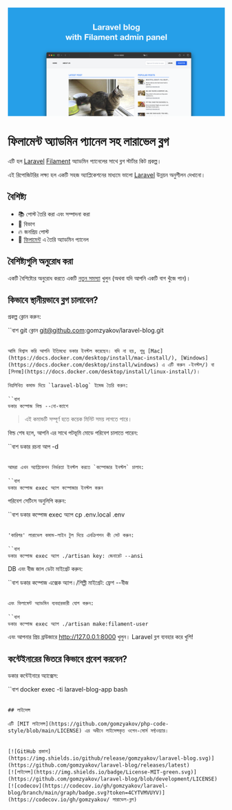 ![ফিলামেন্ট অ্যাডমিন প্যানেল সহ লারাভেল ব্লগ](../docs/social-preview-en.png)

# ফিলামেন্ট অ্যাডমিন প্যানেল সহ লারাভেল ব্লগ

এটি হল [Laravel](https://laravel.com) [Filament](https://filamentphp.com) অ্যাডমিন প্যানেলের সাথে ব্লগ স্টার্টার কিট প্রকল্প।

এই রিপোজিটরির লক্ষ্য হল একটি সহজ অ্যাপ্লিকেশনের মাধ্যমে ভালো [Laravel](https://laravel.com) উন্নয়ন অনুশীলন দেখানো।

## বৈশিষ্ট্য

- 📚 পোস্ট তৈরি করা এবং সম্পাদনা করা
- 🥑 বিভাগ
- :fire: জনপ্রিয় পোস্ট
- :hatched_chick: [ফিলামেন্ট](https://filamentphp.com) এ তৈরি অ্যাডমিন প্যানেল

## বৈশিষ্ট্যগুলি অনুরোধ করা

একটি বৈশিষ্ট্যের অনুরোধ করতে একটি [নতুন সমস্যা](https://github.com/gomzyakov/laravel-blog/issues/new) খুলুন (অথবা যদি আপনি একটি বাগ খুঁজে পান)।

## কিভাবে স্থানীয়ভাবে ব্লগ চালাবেন?

প্রকল্প ক্লোন করুন:

``বাশ
git ক্লোন git@github.com:gomzyakov/laravel-blog.git
```

আমি বিশ্বাস করি আপনি ইতিমধ্যে ডকার ইনস্টল করেছেন। যদি না হয়, শুধু [Mac](https://docs.docker.com/desktop/install/mac-install/), [Windows](https://docs.docker.com/desktop/install/windows) এ এটি করুন -ইনস্টল/) বা [লিনাক্স](https://docs.docker.com/desktop/install/linux-install/)।

নিম্নলিখিত কমান্ড দিয়ে `laravel-blog` ইমেজ তৈরি করুন:

``বাশ
ডকার কম্পোজ বিল্ড --নো-ক্যাশে
```

> এই কমান্ডটি সম্পূর্ণ হতে কয়েক মিনিট সময় লাগতে পারে।

বিল্ড শেষ হলে, আপনি এর সাথে পটভূমি মোডে পরিবেশ চালাতে পারেন:

``বাশ
ডকার রচনা আপ -d
```

আমরা এখন অ্যাপ্লিকেশন নির্ভরতা ইনস্টল করতে `কম্পোজার ইনস্টল` চালাব:

``বাশ
ডকার কম্পোজ exec অ্যাপ কম্পোজার ইনস্টল করুন
```

পরিবেশ সেটিংস অনুলিপি করুন:

``বাশ
ডকার কম্পোজ exec অ্যাপ cp .env.local .env
```

'কারিগর' লারাভেল কমান্ড-লাইন টুল দিয়ে এনক্রিপশন কী সেট করুন:

``বাশ
ডকার কম্পোজ exec অ্যাপ ./artisan key: জেনারেট --ansi
```

DB এবং বীজ জাল ডেটা মাইগ্রেট করুন:

``বাশ
ডকার কম্পোজ এক্সেক অ্যাপ।/শিল্পী মাইগ্রেট: ফ্রেশ --বীজ
```

এবং ফিলামেন্ট অ্যাডমিন ব্যবহারকারী যোগ করুন:

``বাশ
ডকার কম্পোজ exec অ্যাপ ./artisan make:filament-user
```

এবং আপনার প্রিয় ব্রাউজারে http://127.0.0.1:8000 খুলুন। Laravel ব্লগ ব্যবহার করে খুশি!

## কন্টেইনারের ভিতরে কিভাবে প্রবেশ করবেন?

ডকার কন্টেইনারে অ্যাক্সেস:

``বাশ
docker exec -ti laravel-blog-app bash
```

## লাইসেন্স

এটি [MIT লাইসেন্স](https://github.com/gomzyakov/php-code-style/blob/main/LICENSE) এর অধীনে লাইসেন্সকৃত ওপেন-সোর্স সফ্টওয়্যার।


[![GitHub প্রকাশ](https://img.shields.io/github/release/gomzyakov/laravel-blog.svg)](https://github.com/gomzyakov/laravel-blog/releases/latest)
[![লাইসেন্স](https://img.shields.io/badge/License-MIT-green.svg)](https://github.com/gomzyakov/laravel-blog/blob/development/LICENSE)
[![codecov](https://codecov.io/gh/gomzyakov/laravel-blog/branch/main/graph/badge.svg?token=4CYTVMVUYV)](https://codecov.io/gh/gomzyakov/ লারাভেল-ব্লগ)